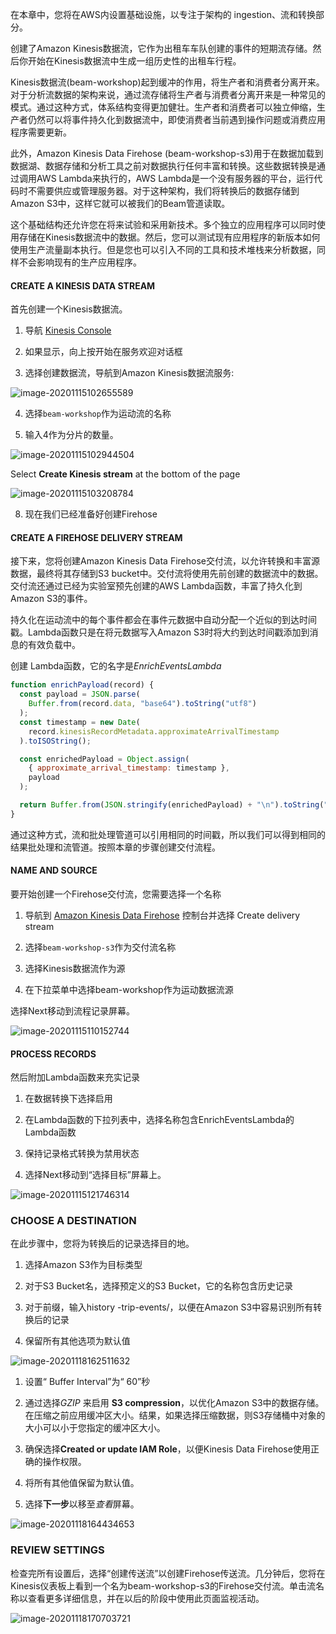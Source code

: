 



在本章中，您将在AWS内设置基础设施，以专注于架构的 ingestion、流和转换部分。

创建了Amazon Kinesis数据流，它作为出租车车队创建的事件的短期流存储。然后你开始在Kinesis数据流中生成一组历史性的出租车行程。

Kinesis数据流(beam-workshop)起到缓冲的作用，将生产者和消费者分离开来。对于分析流数据的架构来说，通过流存储将生产者与消费者分离开来是一种常见的模式。通过这种方式，体系结构变得更加健壮。生产者和消费者可以独立伸缩，生产者仍然可以将事件持久化到数据流中，即使消费者当前遇到操作问题或消费应用程序需要更新。

此外，Amazon Kinesis Data Firehose (beam-workshop-s3)用于在数据加载到数据湖、数据存储和分析工具之前对数据执行任何丰富和转换。这些数据转换是通过调用AWS Lambda来执行的，AWS Lambda是一个没有服务器的平台，运行代码时不需要供应或管理服务器。对于这种架构，我们将转换后的数据存储到Amazon S3中，这样它就可以被我们的Beam管道读取。

这个基础结构还允许您在将来试验和采用新技术。多个独立的应用程序可以同时使用存储在Kinesis数据流中的数据。然后，您可以测试现有应用程序的新版本如何使用生产流量副本执行。但是您也可以引入不同的工具和技术堆栈来分析数据，同样不会影响现有的生产应用程序。



#### CREATE A KINESIS DATA STREAM



首先创建一个Kinesis数据流。

1. 导航 [Kinesis Console](https://console.amazonaws.cn/kinesis)

2. 如果显示，向上按开始在服务欢迎对话框

3. 选择创建数据流，导航到Amazon Kinesis数据流服务:

![image-20201115102655589](./image/image-20201115102655589.png)

4. 选择`beam-workshop`作为运动流的名称

5. 输入4作为分片的数量。

![image-20201115102944504](./image/image-20201115102944504.png)





Select **Create Kinesis stream** at the bottom of the page

![image-20201115103208784](./image/image-20201115103208784.png)

8. 现在我们已经准备好创建Firehose



#### CREATE A FIREHOSE DELIVERY STREAM

接下来，您将创建Amazon Kinesis Data Firehose交付流，以允许转换和丰富源数据，最终将其存储到S3 bucket中。交付流将使用先前创建的数据流中的数据。交付流还通过已经为实验室预先创建的AWS Lambda函数，丰富了持久化到Amazon S3的事件。

持久化在运动流中的每个事件都会在事件元数据中自动分配一个近似的到达时间戳。Lambda函数只是在将元数据写入Amazon S3时将大约到达时间戳添加到消息的有效负载中。



创建 Lambda函数，它的名字是*EnrichEventsLambda*

```javascript
function enrichPayload(record) {
  const payload = JSON.parse(
    Buffer.from(record.data, "base64").toString("utf8")
  );
  const timestamp = new Date(
    record.kinesisRecordMetadata.approximateArrivalTimestamp
  ).toISOString();

  const enrichedPayload = Object.assign(
    { approximate_arrival_timestamp: timestamp },
    payload
  );

  return Buffer.from(JSON.stringify(enrichedPayload) + "\n").toString("base64");
}

```



通过这种方式，流和批处理管道可以引用相同的时间戳，所以我们可以得到相同的结果批处理和流管道。按照本章的步骤创建交付流程。



#### NAME AND SOURCE

要开始创建一个Firehose交付流，您需要选择一个名称

1. 导航到 [Amazon Kinesis Data Firehose](https://console.amazonaws.cn/firehose/) 控制台并选择 Create delivery stream

2. 选择`beam-workshop-s3`作为交付流名称

3. 选择Kinesis数据流作为源

4. 在下拉菜单中选择beam-workshop作为运动数据流源

选择Next移动到流程记录屏幕。

![image-20201115110152744](./image/image-20201115110152744.png)

#### PROCESS RECORDS

然后附加Lambda函数来充实记录

1. 在数据转换下选择启用

2. 在Lambda函数的下拉列表中，选择名称包含EnrichEventsLambda的Lambda函数

3. 保持记录格式转换为禁用状态

4. 选择Next移动到“选择目标”屏幕上。

![image-20201115121746314](./image/image-20201115121746314.png)













### CHOOSE A DESTINATION

在此步骤中，您将为转换后的记录选择目的地。

1. 选择Amazon S3作为目标类型

2. 对于S3 Bucket名，选择预定义的S3 Bucket，它的名称包含历史记录

3. 对于前缀，输入history -trip-events/，以便在Amazon S3中容易识别所有转换后的记录

4. 保留所有其他选项为默认值



![image-20201118162511632](./image/image-20201118162511632.png)



1. 设置“ Buffer Interval”为“ 60”秒

2. 通过选择*GZIP* 来启用 **S3 compression**，以优化Amazon S3中的数据存储。在压缩之前应用缓冲区大小。结果，如果选择压缩数据，则S3存储桶中对象的大小可以小于您指定的缓冲区大小。

3. 确保选择**Created or update IAM Role**，以便Kinesis Data Firehose使用正确的操作权限。

4. 将所有其他值保留为默认值。

5. 选择**下一步**以移至*查看*屏幕。



![image-20201118164434653](./image/image-20201118164434653.png)



### REVIEW SETTINGS

检查完所有设置后，选择“创建传送流”以创建Firehose传送流。几分钟后，您将在Kinesis仪表板上看到一个名为beam-workshop-s3的Firehose交付流。单击流名称以查看更多详细信息，并在以后的阶段中使用此页面监视活动。

![image-20201118170703721](./image/image-20201118170703721.png)



